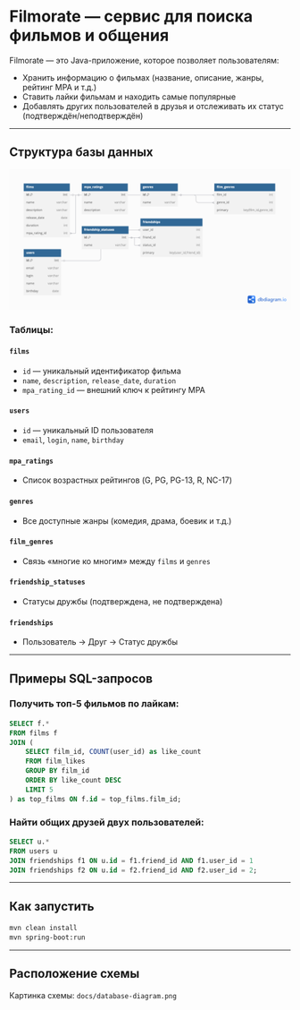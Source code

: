 # Filmorate — сервис для поиска фильмов и общения

Filmorate — это Java-приложение, которое позволяет пользователям:

-  Хранить информацию о фильмах (название, описание, жанры, рейтинг MPA и т.д.)
-  Ставить лайки фильмам и находить самые популярные
-  Добавлять других пользователей в друзья и отслеживать их статус (подтверждён/неподтверждён)

---

## Структура базы данных

![Схема базы данных](docs/database-diagram.png)

###  Таблицы:

#### `films`
- `id` — уникальный идентификатор фильма
- `name`, `description`, `release_date`, `duration`
- `mpa_rating_id` — внешний ключ к рейтингу MPA

#### `users`
- `id` — уникальный ID пользователя
- `email`, `login`, `name`, `birthday`

#### `mpa_ratings`
- Список возрастных рейтингов (G, PG, PG-13, R, NC-17)

#### `genres`
- Все доступные жанры (комедия, драма, боевик и т.д.)

#### `film_genres`
- Связь «многие ко многим» между `films` и `genres`

#### `friendship_statuses`
- Статусы дружбы (подтверждена, не подтверждена)

#### `friendships`
- Пользователь → Друг → Статус дружбы

---

## Примеры SQL-запросов

### Получить топ-5 фильмов по лайкам:
```sql
SELECT f.*
FROM films f
JOIN (
    SELECT film_id, COUNT(user_id) as like_count
    FROM film_likes
    GROUP BY film_id
    ORDER BY like_count DESC
    LIMIT 5
) as top_films ON f.id = top_films.film_id;
```

###  Найти общих друзей двух пользователей:
```sql
SELECT u.*
FROM users u
JOIN friendships f1 ON u.id = f1.friend_id AND f1.user_id = 1
JOIN friendships f2 ON u.id = f2.friend_id AND f2.user_id = 2;
```

---

## Как запустить
```bash
mvn clean install
mvn spring-boot:run
```

---

## Расположение схемы
Картинка схемы: `docs/database-diagram.png`
